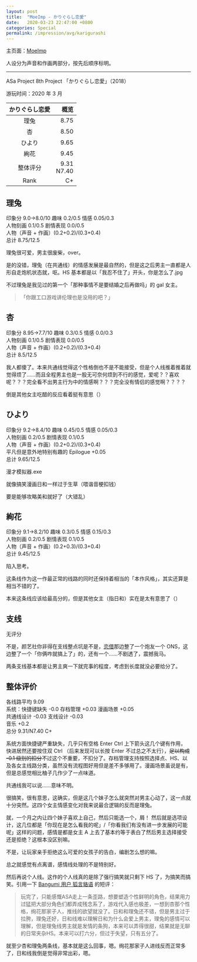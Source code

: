 ```yaml
---
layout: post
title:  "MoeImp - かりぐらし恋愛"
date:   2020-03-23 22:47:00 +0800
categories: Special
permalink: /impression/avg/karigurashi
---
```


主页面：[MoeImp](http://yoro.xyz/impression/avg)

人设分为声音和作画两部分，按先后顺序标明。

---

ASa Project 8th Project 「かりぐらし恋愛」（2018）

游玩时间：2020 年 3 月

| かりぐらし恋愛 | 概览 |
| :---------------: |---: |
| 理兔 | 8.75 |
| 杏 | 8.50 |
| ひより | 9.65 |
| 絢花 | 9.45 |
| 整体评分 |9.31<br />N7.40|
| Rank |C+|

## 理兔

印象分 9.0→8.0/10 趣味 0.2/0.5 情感 0.05/0.3<br />
人物刻画 0.1/0.5 剧情表现 0.0/0.5<br />
人物（声音 + 作画）(0.2+0.2)/(0.3+0.4)<br />
总计 8.75/12.5

理兔很可爱，男主很废柴，over。

是的没错，理兔（在共通线）的情感发展是最自然的，但是这之后男主一直都是人形自走炮机状态就，呕。HS 基本都是以「我忍不住了」开头，你是怎么了.jpg

不过理兔是我见过的第一个「那种事情不是要结婚之后再做吗」的 gal 女主。

> 「你跟工口游戏讲伦理也是没用的吧？」

## 杏

印象分 8.95→7.7/10 趣味 0.3/0.5 情感 0.0/0.3<br />
人物刻画 0.1/0.5 剧情表现 0.0/0.5<br />
人物（声音 + 作画）(0.2+0.2)/(0.3+0.4)<br />
总计 8.5/12.5

我人都傻了。本来共通线觉得这个性格倒也不是不能接受，但是个人线推着推着就觉得烦了……而且全程男主也是一股无可奈何烦到不行的感觉，爱呢？？喜欢呢？？？完全看不出男主行为中的情感啊？？？完全没有情侣的感觉啊？？？？

倒是其他女主吃醋的反应看着挺有意思（）

## ひより

印象分 9.2→8.4/10 趣味 0.45/0.5 情感 0.05/0.3<br />
人物刻画 0.2/0.5 剧情表现 0.1/0.5 <br />
人物（声音 + 作画）(0.2+0.2)/(0.3+0.4)<br />
平凡但是意外地特别有趣的 Epilogue +0.05<br />
总计 9.65/12.5

漫才模拟器.exe

就像搞笑漫画日和一样过于生草（喂谐音梗扣钱）

要是能够攻略美和就好了（大错乱）

## 絢花

印象分 9.1→8.2/10 趣味 0.3/0.5 情感 0.15/0.3<br />
人物刻画 0.2/0.5 剧情表现 0.1/0.5<br />
人物（声音 + 作画）(0.2+0.3)/(0.3+0.4)<br />
总计 9.45/12.5

陷入思考。

这条线作为这一作最正常的线路的同时还保持着相当的「本作风格」，其实还算是相当不错的了。

本来这条线应该给最高分的，但是其他女主（指日和）实在是太有意思了（）

## 支线

无评分

不是，颜艺社你非得在支线整点坑是不是，[恋借](http://yoro.xyz/impression/avg/renaikari)那边整了一个炮友一个 ONS，这边整了一个「你俩咋就搞上了」的，还有一个……不剧透了，震撼我马。

两条支线基本都是让男主爽一下就完事的程度，考虑到长度就没必要给分了。

## 整体评价

各线路平均 9.09<br />
系统：快捷键缺失 -0.0 存档管理 +0.03 漫画场景 +0.05<br />
共通线设计 -0.03 支线设计 -0.03<br />
音乐 +0.2<br />
总分 9.31/N7.40 C+

系统方面快捷键严重缺失，几乎只有空格 Enter Ctrl 上下箭头这几个键有作用，快进居然还要按住双 Ctrl （后来发现可以长按 Enter 不过总之不太行），~~足以构成 -0.1 级别的扣分~~不过这个不重要，不扣分了。存档管理支持按照选择点、HS、以及各女主线路分类，虽然没有流程图好用但是差不多够用了。漫画场景虽说是有，但是总感觉相比柚子几作少了一点味道。

共通线我可以说……意味不明。

很搞笑，很有意思，这确实，但是这几个妹子怎么就突然对男主心动了，这一点就十分突然。这四个女主情感变化对我来说最合逻辑的反而是理兔。

就，一个月之内让四个妹子喜欢上自己，然后只能选一个，屑！
然后就是选项设计，这几位都是「你现在是怎么看我的呢」/「你看我们有没有进一步发展的可能呢」这样的问题，感情是都是女主 A 上去了基本约等于表白了然后男主选择接受还是拒绝？这根本没区别嘛。

不是，让玩家亲手拒绝这么可爱的女孩子的告白，编剧怎么想的嘛。

总之就感觉有点离谱，感情线处理的不是特别好。

然后再说个人线。这作的个人线真的是除了强行搞笑就只剩下 HS 了，为搞笑而搞笑。引用一下 [Bangumi 用户 狐言貉语](http://bgm.tv/user/340001) 的短评：

> 玩完了，只能感慨ASA走上一条歪路，想要塑造个性鲜明的角色，结果用力过猛把大部分角色们都弄成残念系了，游戏代入感也极差，一想到杏那个性格，绚花那家子人，推线的欲望就没了。日和和理兔还不错，但是男主过于拉胯，理兔还好，日和线难以理解日和为什么会爱上男主，理兔的感情可以理解，但是理兔线男主就是发情的条狗，本来可以弄得很甜，结果就是无聊的日常夹杂HS。本来可以打六分，但过于失望，只有五分了。

就至少杏和理兔两条线，基本就是这么回事，嗯。绚花那家子人进线反而正常多了，日和线我倒是觉得非常出彩，嗯。
